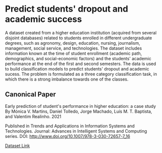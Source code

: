 # Predict students' dropout and academic success

A dataset created from a higher education institution (acquired from several disjoint databases) related to students enrolled in different undergraduate degrees, such as agronomy, design, education, nursing, journalism, management, social service, and technologies. The dataset includes information known at the time of student enrollment (academic path, demographics, and social-economic factors) and the students' academic performance at the end of the first and second semesters. The data is used to build classification models to predict students' dropout and academic sucess. The problem is formulated as a three category classification task, in which there is a strong imbalance towards one of the classes.

## Canonical Paper
Early prediction of student's performance in higher education: a case study
By Mónica V. Martins, Daniel Tolledo, Jorge Machado, Luís M. T. Baptista, and Valentim Realinho. 2021

Published in Trends and Applications in Information Systems and Technologies. Journal: Advances in Intelligent Systems and Computing series. DOI: http://www.doi.org/10.1007/978-3-030-72657-7_16


[Dataset Link](https://archive-beta.ics.uci.edu/ml/datasets/predict+students+dropout+and+academic+success)
